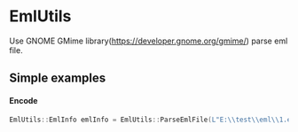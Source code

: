 EmlUtils
===========

Use GNOME GMime library(https://developer.gnome.org/gmime/) parse eml file.

Simple examples
---------------

#### Encode
```c++
EmlUtils::EmlInfo emlInfo = EmlUtils::ParseEmlFile(L"E:\\test\\eml\\1.eml");
```